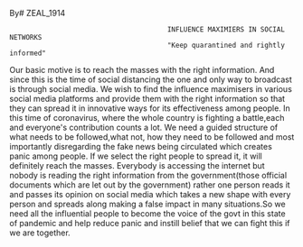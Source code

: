 By# ZEAL_1914

                                           INFLUENCE MAXIMIERS IN SOCIAL NETWORKS
                                           "Keep quarantined and rightly informed"
                                           
Our basic motive is to reach the masses with the right information. And since this is the time of social distancing the one and only way to broadcast is through social media. We wish to find the influence maximisers in various social media platforms and provide them with the right information so that they can spread it in innovative ways for its effectiveness among people. In this time of coronavirus, where the whole country is fighting a battle,each and everyone's contribution counts a lot. We need a guided structure of what needs to be followed,what not, how they need to be followed and most importantly disregarding the fake news being circulated which creates panic among people. If we select the right people to spread it, it will definitely reach the masses. Everybody is accessing the internet but nobody is reading the right information from the government(those official documents which are let out by the government) rather one person reads it and passes its opinion on social media which takes a new shape with every person and spreads along making a false impact in many situations.So we need all the influential people to become the voice of the govt in this state of pandemic and help reduce panic and instill belief that we can fight this if we are together.
